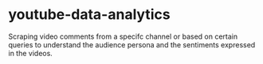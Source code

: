 # youtube-data-analytics
Scraping video comments from a specifc channel or based on certain queries to understand the audience persona and the sentiments expressed in the videos.
